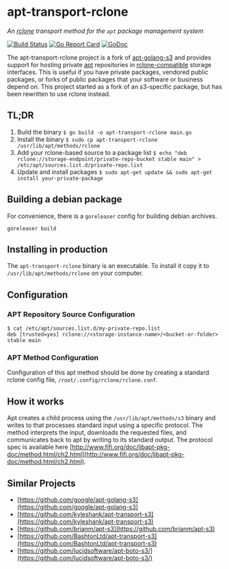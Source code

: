 # apt-transport-rclone

_An [rclone](https://rclone.org) transport method for the `apt` package management system_

[![Build Status](https://travis-ci.org/google/apt-golang-rclone.svg?branch=master)](https://travis-ci.org/google/apt-golang-s3)
[![Go Report Card](https://goreportcard.com/badge/github.com/google/apt-golang-s3)](https://goreportcard.com/report/github.com/google/apt-golang-s3)
[![GoDoc](https://godoc.org/github.com/google/apt-golang-s3?status.svg)](https://godoc.org/github.com/google/apt-golang-s3)

The apt-transport-rclone project is a fork of [apt-golang-s3](https://github.com/google/apt-golang-s3) and provides support for hosting private
[apt](https://en.wikipedia.org/wiki/APT_(Debian)) repositories in
[rclone-compatible](https://rclone.org) storage interfaces. This is useful if you have private
packages, vendored public packages, or forks of public packages that your
software or business depend on. This project started as a fork of an s3-specific package, but has been rewritten to use rclone instead.

## TL;DR
1. Build the binary `$ go build -o apt-transport-rclone main.go`
1. Install the binary `$ sudo cp apt-transport-rclone /usr/lib/apt/methods/rclone`
1. Add your rclone-based source to a package list `$ echo "deb rclone://storage-endpoint/private-repo-bucket stable main" > /etc/apt/sources.list.d/private-repo.list`
1. Update and install packages `$ sudo apt-get update && sudo apt-get install your-private-package`

## Building a debian package

For convenience, there is a `goreleaser` config for building debian archives.

```
goreleaser build
```

## Installing in production

The `apt-transport-rclone` binary is an executable. To install it copy it to
`/usr/lib/apt/methods/rclone` on your computer.


## Configuration
### APT Repository Source Configuration

```
$ cat /etc/apt/sources.list.d/my-private-repo.list
deb [trusted=yes] rclone://<storage-instance-name>/<bucket-or-folder> stable main
```

### APT Method Configuration

Configuration of this apt method should be done by creating a standard
rclone config file, `/root/.config/rclone/rclone.conf`.

## How it works

Apt creates a child process using the `/usr/lib/apt/methods/s3` binary and
writes to that processes standard input using a specific protocol. The method
interprets the input, downloads the requested files, and communicates back to
apt by writing to its standard output. The protocol spec is available here
[http://www.fifi.org/doc/libapt-pkg-doc/method.html/ch2.html](http://www.fifi.org/doc/libapt-pkg-doc/method.html/ch2.html).

## Similar Projects
* [https://github.com/google/apt-golang-s3](https://github.com/google/apt-golang-s3)
* [https://github.com/kyleshank/apt-transport-s3](https://github.com/kyleshank/apt-transport-s3)
* [https://github.com/brianm/apt-s3](https://github.com/brianm/apt-s3)
* [https://github.com/BashtonLtd/apt-transport-s3](https://github.com/BashtonLtd/apt-transport-s3)
* [https://github.com/lucidsoftware/apt-boto-s3/](https://github.com/lucidsoftware/apt-boto-s3/)

